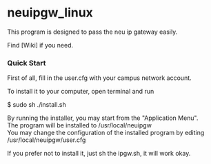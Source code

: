 # neuipgw_linux

<p>This program is designed to pass the neu ip gateway easily.</p>

<p>Find [Wiki] if you need.</p>

<h3>Quick Start</h3>

First of all, fill in the user.cfg with your campus network account.

To install it to your computer, open terminal and run

$ sudo sh ./install.sh

By running the installer, you may start from the "Application Menu". <br>
The program will be installed to /usr/local/neuipgw <br>
You may change the configuration of the installed program by editing /usr/local/neuipgw/user.cfg

If you prefer not to install it, just sh the ipgw.sh, it will work okay.

